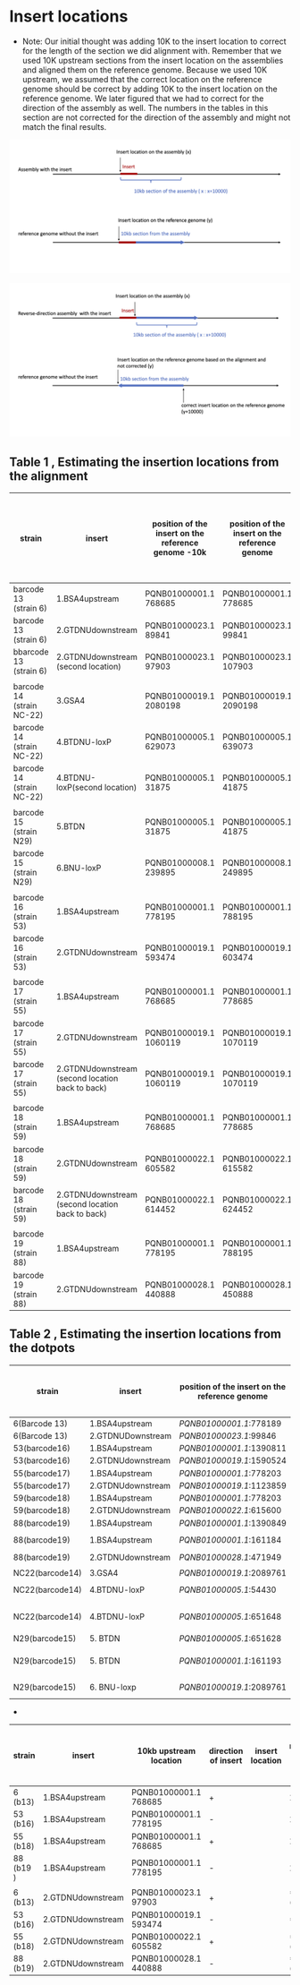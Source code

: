 # Insert locations

* Note: Our initial thought was adding 10K to the insert location to correct for the length of the section we did alignment with. Remember that we used 10K upstream sections from the insert location on the assemblies and aligned them on the reference genome.
Because we used 10K upstream, we assumed that the correct location on the reference genome should be correct by adding 10K to the insert location on the reference genome.
We later figured that we had to correct for the direction of the assembly as well. The numbers in the tables in this section are not corrected for the direction of the assembly and might not match the final results.


![+direction](png/insertLocation.png)

![-direction](png/insertLocationReverseDirection.png)




## Table 1 , Estimating the insertion locations from the alignment


| strain | insert | position of the insert on the reference genome -10k | position of the insert on the reference genome |position of the insert on the assembly  | confirmed by alignment of inserts on the assembly | confirmed by alignment of reads containing insert to the ref genome (hist)| confirmed by dotplot |
| --- | --- | --- | --- | --- | --- |---| --- |
| barcode 13 (strain 6)| 1.BSA4upstream |PQNB01000001.1 768685|PQNB01000001.1 778685  | contig_18 784739|yes|yes| yes|
| barcode 13 (strain 6)| 2.GTDNUdownstream |PQNB01000023.1  89841|PQNB01000023.1  99841|scaffold_3 1101573 |yes |yes| yes|
| bbarcode 13 (strain 6)| 2.GTDNUdownstream (second location)|PQNB01000023.1 97903|PQNB01000023.1 107903|scaffold_3 1109630 |yes |yes | yes|
|  | | | | | |
| barcode 14 (strain NC-22)| 3.GSA4 |PQNB01000019.1 2080198|PQNB01000019.1 2090198 |contig_6 3421393 |yes |yes | yes|
| barcode 14 (strain NC-22) | 4.BTDNU-loxP |PQNB01000005.1 629073 |PQNB01000005.1 639073|contig_4 123838| yes | yes |yes |
| barcode 14 (strain NC-22) | 4.BTDNU-loxP(second location) | PQNB01000005.1 31875| PQNB01000005.1 41875|contig_4 731511| yes | yes |yes  |
| | | |  || |
| barcode 15 (strain N29) | 5.BTDN |PQNB01000005.1 31875|PQNB01000005.1 41875 |contig_4 2058782| yes| yes| No |
| barcode 15 (strain N29) | 6.BNU-loxP | PQNB01000008.1 239895|PQNB01000008.1 249895|contig_6 3435111|yes |yes |No(almost 5*insert length)|
|  | | | | | |
| barcode 16 (strain 53)| 1.BSA4upstream | PQNB01000001.1 778195|PQNB01000001.1 788195|contig_7 1979461| yes |yes| No|
|barcode 16 (strain 53)  | 2.GTDNUdownstream | PQNB01000019.1 593474 |PQNB01000019.1 603474| contig_5 1589947|yes |yes|No|
|  | | | | | |
| barcode 17 (strain 55) | 1.BSA4upstream |PQNB01000001.1 768685 |PQNB01000001.1 778685| contig_25 784604| yes| yes|yes |
| barcode 17 (strain 55) | 2.GTDNUdownstream  | PQNB01000019.1 1060119|PQNB01000019.1 1070119|contig_27 1123601| yes|yes |yes |
| barcode 17 (strain 55) | 2.GTDNUdownstream  (second location back to back) |PQNB01000019.1 1060119 |PQNB01000019.1 1070119 ||yes|yes |yes |
|  | | | | | |
| barcode 18 (strain 59) | 1.BSA4upstream |PQNB01000001.1 768685|PQNB01000001.1 778685|contig_9 784693 | yes | yes | yes|
| barcode 18 (strain 59) |2.GTDNUdownstream  | PQNB01000022.1 605582|PQNB01000022.1 615582 |scaffold_10 896527| yes | yes | yes|
| barcode 18 (strain 59) |2.GTDNUdownstream (second location back to back)  | PQNB01000022.1 614452	|PQNB01000022.1 624452 |scaffold_10 905392| yes | yes | yes|
|  | | | | | |
| barcode 19 (strain 88) | 1.BSA4upstream | PQNB01000001.1 778195|PQNB01000001.1 788195|contig_6 1970041 |yes |yes |No |
| barcode 19 (strain 88) |2.GTDNUdownstream |PQNB01000028.1 440888 |PQNB01000028.1 450888|contig_7 3073445|yes |yes |No|



## Table 2 , Estimating the insertion locations from the dotpots

| strain | insert | position of the insert on the reference genome | Start position on assembly | End position on Assembly|Multiple of insert length (approx length)|
| --- | --- | --- | --- | --- | ---|
| 6(Barcode 13)| 1.BSA4upstream |*PQNB01000001.1*:778189|*contig_18*:784125|*contig_18*:800119| 1x|
|6(Barcode 13)|2.GTDNUDownstream|*PQNB01000023.1*:99846|*scaffold_3*:1101388|*scaffold_3*:1118291|2x|
|53(barcode16)|1.BSA4upstream|*PQNB01000001.1*:1390811|*contig_7*:1978839|*contig_7*:1994483|1x|
|53(barcode16)|2.GTDNUdownstream|*PQNB01000019.1*:1590524|*contig_5*:1598893|*contig_5*:1598433|1x|
|55(barcode17)|1.BSA4upstream|*PQNB01000001.1*:778203|*contig_25*:784111|*contig_25*:800106|1x|
|55(barcode17)|2.GTDNUdownstream|*PQNB01000019.1*:1123859|*contig_27*:784111|*contig_27*:800106|2x ()|
|59(barcode18)|1.BSA4upstream|*PQNB01000001.1*:778203|*contig_9*:784170|*contig_9*:800219|1x|
|59(barcode18)|2.GTDNUdownstream|*PQNB01000022.1*:615600|*scaffold_10*:896332|*cscaffold_10*:914386|2x()|
|88(barcode19)|1.BSA4upstream|*PQNB01000001.1*:1390849|*contig_6*:1969355|*contig_6*:1985366|1x|
|88(barcode19)|1.BSA4upstream|*PQNB01000001.1*:161184|*contig_6*:733370|*contig_6*:739432|Truncated (6000ish)|
88(barcode19)|2.GTDNUdownstream|*PQNB01000028.1*:471949|*contig_7*:3073264|*contig_7*:3090870|2x|
|             |           |     |            |            |
|NC22(barcode14)|3.GSA4|*PQNB01000019.1*:2089761|*contig_6*:3420846| *contig_6*:3440461| 1x|
|NC22(barcode14)|4.BTDNU-loxP|*PQNB01000005.1*:54430|*contig_4*:123811| *contig_4*:133607| 1x (First location)|
|NC22(barcode14)|4.BTDNU-loxP|*PQNB01000005.1*:651648|*contig_4*:731485| *contig_4*:741113| 1x (second location)|
|N29(barcode15)|5. BTDN|*PQNB01000005.1*:651628|*contig_4*:2058806| *contig_4*:2067054| 1x|
|N29(barcode15)|5. BTDN|*PQNB01000001.1*:161193|*contig_4*:741832| *contig_4*:747898| Truncated? approx 6500|
|N29(barcode15)|6. BNU-loxp|*PQNB01000019.1*:2089761|*contig_6*:3420928| *contig_6*:3445796| 5x (24868)|





*
| strain | insert | 10kb upstream location | direction of insert | insert location | number of inserts |10KB upstream insert location on 2007 genome | chromosome |
| --- | --- | --- | --- | --- |--- | --- |---|
| 6 (b13) | 1.BSA4upstream | PQNB01000001.1 768685 | + || 1|NC_009042.1 1972553|Chromosome 2|
| 53 (b16)| 1.BSA4upstream | PQNB01000001.1 778195 | - | |1|NC_009042.1 1963057|Chromosome 2|
| 55 (b18)| 1.BSA4upstream | PQNB01000001.1 768685 | + | |1|NC_009042.1 1972553|Chromosome 2|
|88 (b19 )| 1.BSA4upstream | PQNB01000001.1 778195 | - | |1|NC_009042.1 1963058|Chromosome 2|
| | | | |||
| 6 (b13) | 2.GTDNUdownstream| PQNB01000023.1 97903 |+| | *2 (+,-) |NC_009045.1 554770|chromosome 5|
| 53 (b16) | 2.GTDNUdownstream| PQNB01000019.1 593474|-| | *1|NC_009068.1 1580399|chromosome 1|
| 55 (b18) | 2.GTDNUdownstream | PQNB01000022.1 605582 |+||*2 (+,-)|NC_009044.1 881874|chromose 4|
| 88 (b19) | 2.GTDNUdownstream | PQNB01000028.1 440888 |-|| *2 (-,-)|NC_009068.1 3058614|chromosome 1|
